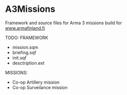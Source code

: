 # A3Missions
Framework and source files for Arma 3 missions build for www.armafinland.fi


TODO:
FRAMEWORK
- mission.sqm
- briefing.sqf
- init.sqf
- desctription.ext

MISSIONS:
- Co-op Artillery mission
- Co-op Surveilance mission
